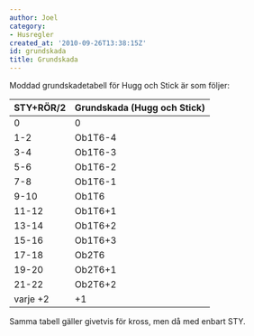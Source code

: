 ```yaml
---
author: Joel
category:
- Husregler
created_at: '2010-09-26T13:38:15Z'
id: grundskada
title: Grundskada
---
```

Moddad grundskadetabell för Hugg och Stick är som följer:

| STY+RÖR/2 | Grundskada (Hugg och Stick) |
|-----------|-----------------------------|
| 0         | 0                           |
| 1-2       | Ob1T6-4                     |
| 3-4       | Ob1T6-3                     |
| 5-6       | Ob1T6-2                     |
| 7-8       | Ob1T6-1                     |
| 9-10      | Ob1T6                       |
| 11-12     | Ob1T6+1                     |
| 13-14     | Ob1T6+2                     |
| 15-16     | Ob1T6+3                     |
| 17-18     | Ob2T6                       |
| 19-20     | Ob2T6+1                     |
| 21-22     | Ob2T6+2                     |
| varje +2  | +1                          |

Samma tabell gäller givetvis för kross, men då med enbart STY.